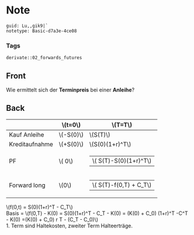 # Note
```
guid: Lu,,gik9|`
notetype: Basic-d7a3e-4ce08
```

### Tags
```
derivate::02_forwards_futures
```

## Front
Wie ermittelt sich der <b>Terminpreis</b> bei einer <b>Anleihe</b>?

## Back
<table class="table table-striped table-bordered">
  <thead>
    <tr>
      <th>
      <th>\(t=0\)
      <th>\(T=T\)
  <tbody>
    <tr>
      <td>Kauf Anleihe
      <td>\(-S(0)\)
      <td>\(S(T)\)
    <tr>
      <td>Kreditaufnahme
      <td>\(+S(0)\)
      <td>\(S(0)(1+r)^T\)
    <tr>
      <td>PF
      <td>\( 0\)
      <td>
        <table>
          <tbody>
            <tr>
              <td>\( S(T)-S(0)(1+r)^T\)
        </table>
    <tr>
      <td>Forward long
      <td>\(0\)
      <td>
        <table>
          <tbody>
            <tr>
              <td>\( S(T)-f(0,T) + C_T\)
        </table>
</table>\(f(0,t) = S(0)(1+r)^T - C_T\)
<div>
  Basis = \(f(0,T) - K(0) = S(0)(1+r)^T - C_T - K(0) = (K(0) + C_0)
  (1+r)^T -C^T - K(0) =(K(0) + C_0) r T - (C_T - C_0)\)
</div>
<div>
  1. Term sind Haltekosten, zweiter Term Halteerträge.
</div>
